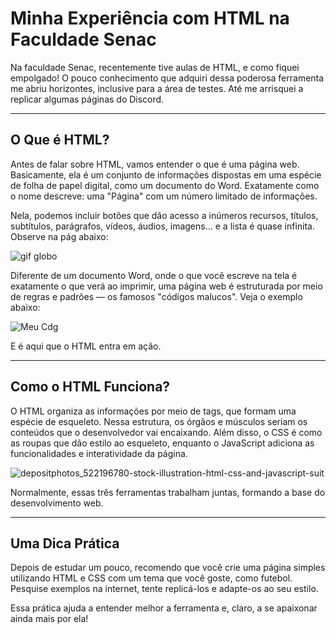 # Minha Experiência com HTML na Faculdade Senac

Na faculdade Senac, recentemente tive aulas de HTML, e como fiquei empolgado! O pouco conhecimento que adquiri dessa poderosa ferramenta me abriu horizontes, inclusive para a área de testes. Até me arrisquei a replicar algumas páginas do Discord.

---

## O Que é HTML?  

Antes de falar sobre HTML, vamos entender o que é uma página web. Basicamente, ela é um conjunto de informações dispostas em uma espécie de folha de papel digital, como um documento do Word. Exatamente como o nome descreve: uma "Página" com um número limitado de informações.  

Nela, podemos incluir botões que dão acesso a inúmeros recursos, títulos, subtítulos, parágrafos, vídeos, áudios, imagens... e a lista é quase infinita. Observe na pág abaixo:

![gif globo](https://github.com/user-attachments/assets/b16aac38-65dc-42a6-8418-debfaca447a3)

Diferente de um documento Word, onde o que você escreve na tela é exatamente o que verá ao imprimir, uma página web é estruturada por meio de regras e padrões — os famosos "códigos malucos". Veja o exemplo abaixo:  

![Meu Cdg](https://github.com/user-attachments/assets/ab994e70-0d2b-47e1-97d1-1331ed9e8092)

E é aqui que o HTML entra em ação.

---

## Como o HTML Funciona?  

O HTML organiza as informações por meio de tags, que formam uma espécie de esqueleto. Nessa estrutura, os órgãos e músculos seriam os conteúdos que o desenvolvedor vai encaixando. Além disso, o CSS é como as roupas que dão estilo ao esqueleto, enquanto o JavaScript adiciona as funcionalidades e interatividade da página.  

![depositphotos_522196780-stock-illustration-html-css-and-javascript-suit](https://github.com/user-attachments/assets/2a1ba4c5-bea8-4563-aaac-237d452e29fe)

Normalmente, essas três ferramentas trabalham juntas, formando a base do desenvolvimento web.  

---

## Uma Dica Prática  

Depois de estudar um pouco, recomendo que você crie uma página simples utilizando HTML e CSS com um tema que você goste, como futebol. Pesquise exemplos na internet, tente replicá-los e adapte-os ao seu estilo.  

Essa prática ajuda a entender melhor a ferramenta e, claro, a se apaixonar ainda mais por ela!

